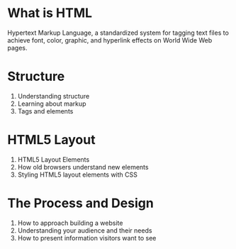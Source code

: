#     What is HTML 

Hypertext Markup Language, a standardized system for tagging text files to achieve font, color, graphic, and hyperlink effects on World Wide Web pages.

#     Structure  

1. Understanding structure
2. Learning about markup  
3. Tags and elements  

#    HTML5 Layout    

1. HTML5 Layout Elements
2. How old browsers understand new elements
3. Styling HTML5 layout elements with CSS
 
#      The Process and Design 

1. How to approach building a website  
2. Understanding your audience and their needs  
3. How to present information visitors want to see  
  


